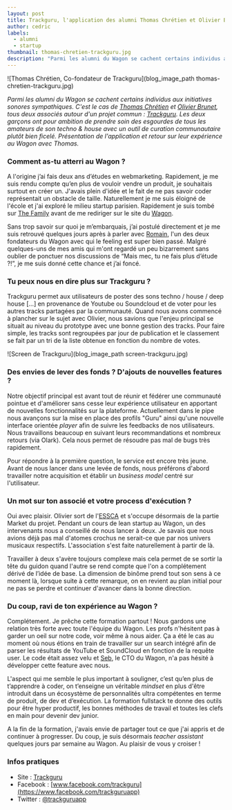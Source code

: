 ```yaml
---
layout: post
title: Trackguru, l'application des alumni Thomas Chrétien et Olivier Brunet dédiée au son techno
author: cedric
labels:
  - alumni
  - startup
thumbnail: thomas-chretien-trackguru.jpg
description: "Parmi les alumni du Wagon se cachent certains individus aux initiatives sonores sympathiques. C'est le cas de Thomas Chrétien et Olivier Brunet, tous deux associés autour d'un projet commun : Trackguru. Les deux garçons ont pour ambition de prendre soin des esgourdes de tous les amateurs de son techno & house avec un outil de curation communautaire plutôt bien ficelé. Présentation de l'application et retour sur leur expérience au Wagon avec Thomas."
---
```


![Thomas Chrétien, Co-fondateur de Trackguru](blog_image_path thomas-chretien-trackguru.jpg)

*Parmi les alumni du Wagon se cachent certains individus aux initiatives sonores sympathiques. C'est le cas de [Thomas Chrétien](https://twitter.com/tchret) et [Olivier Brunet](https://twitter.com/olbrun), tous deux associés autour d'un projet commun : [Trackguru](http://www.trackguru.co/). Les deux garçons ont pour ambition de prendre soin des esgourdes de tous les amateurs de son techno & house avec un outil de curation communautaire plutôt bien ficelé. Présentation de l'application et retour sur leur expérience au Wagon avec Thomas.*

### Comment as-tu atterri au Wagon ?

A l'origine j’ai fais deux ans d’études en webmarketing. Rapidement, je me suis rendu compte qu’en plus de vouloir vendre un produit, je souhaitais surtout en créer un. J'avais plein d'idée et le fait de ne pas savoir coder représentait un obstacle de taille. Naturellement je me suis éloigné de l'école et j'ai exploré le milieu startup parisien. Rapidement je suis tombé sur [The Family](http://www.thefamily.co/) avant de me rediriger sur le site du [Wagon](http://www.lewagon.org/).

Sans trop savoir sur quoi je m’embarquais, j’ai postulé directement et je me suis retrouvé quelques jours après à parler avec [Romain](https://twitter.com/romainpaillard), l'un des deux fondateurs du Wagon avec qui le feeling est super bien passé. Malgré quelques-uns de mes amis qui m'ont regardé un peu bizarrement sans oublier de ponctuer nos discussions de “Mais mec, tu ne fais plus d’étude ?!”, je me suis donné cette chance et j’ai foncé.

### Tu peux nous en dire plus sur Trackguru ?

Trackguru permet aux utilisateurs de poster des sons techno / house / deep house [...] en provenance de Youtube ou Soundcloud et de voter pour les autres tracks partagées par la communauté. Quand nous avons commencé à plancher sur le sujet avec Olivier, nous savions que l'enjeu principal se situait au niveau du prototype avec une bonne gestion des tracks. Pour faire simple, les tracks sont regroupées par jour de publication et le classement se fait par un tri de la liste obtenue en fonction du nombre de votes.

![Screen de Trackguru](blog_image_path screen-trackguru.jpg)

### Des envies de lever des fonds ? D'ajouts de nouvelles features ?

Notre objectif principal est avant tout de réunir et fédérer une communauté pointue et d'améliorer sans cesse leur expérience utilisateur en apportant de nouvelles fonctionnalités sur la plateforme. Actuellement dans le pipe nous avançons sur la mise en place des profils "Guru" ainsi qu'une nouvelle interface orientée *player* afin de suivre les feedbacks de nos utilisateurs. Nous travaillons beaucoup en suivant leurs recommandations et nombreux retours (via Olark). Cela nous permet de résoudre pas mal de bugs très rapidement.

Pour répondre à la première question, le service est encore très jeune. Avant de nous lancer dans une levée de fonds, nous préférons d'abord travailler notre acquisition et établir un *business model* centré sur l'utilisateur.

### Un mot sur ton associé et votre process d'exécution ?

Oui avec plaisir. Olivier sort de l'[ESSCA](http://www.essca.fr/) et s'occupe désormais de la partie Market du projet. Pendant un cours de lean startup au Wagon, un des intervenants nous a conseillé de nous lancer à deux. Je savais que nous avions déjà pas mal d'atomes crochus ne serait-ce que par nos univers musicaux respectifs. L'association s'est faite naturellement à partir de là.

Travailler à deux s'avère toujours complexe mais cela permet de se sortir la tête du guidon quand l'autre se rend compte que l'on a complétement dérivé de l’idée de base. La dimension de binôme prend tout son sens à ce moment là, lorsque suite à cette remarque, on en revient au plan initial pour ne pas se perdre et continuer d'avancer dans la bonne direction.

### Du coup, ravi de ton expérience au Wagon ?

Complétement. Je prêche cette formation partout ! Nous gardons une relation très forte avec toute l'équipe du Wagon. Les profs n'hésitent pas à garder un oeil sur notre code, voir même à nous aider. Ça a été le cas au moment où nous étions en train de travailler sur un search intégré afin de parser les résultats de YouTube et SoundCloud en fonction de la requête user. Le code était assez velu et [Seb](https://twitter.com/ssaunier), le CTO du Wagon, n'a pas hésité à développer cette feature avec nous.

L'aspect qui me semble le plus important à souligner, c’est qu’en plus de t’apprendre à coder, on t’enseigne un véritable *mindset* en plus d'être introduit dans un écosystème de personnalités ultra compétentes en terme de produit, de dev et d’exécution. La formation fullstack te donne des outils pour être hyper productif, les bonnes méthodes de travail et toutes les clefs en main pour devenir dev junior.

A la fin de la formation, j'avais envie de partager tout ce que j'ai appris et de continuer à progresser. Du coup, je suis désormais *teacher assistant* quelques jours par semaine au Wagon. Au plaisir de vous y croiser !

### Infos pratiques

- Site : [Trackguru](http://www.trackguru.co/)
- Facebook : [www.facebook.com/trackguru](https://www.facebook.com/trackguruapp)
- Twitter : [@trackguruapp](https://twitter.com/trackguruapp)


